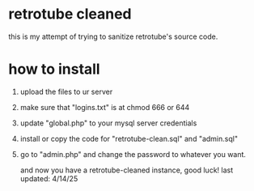 # retrotube cleaned
this is my attempt of trying to sanitize retrotube's source code.
# how to install
1. upload the files to ur server
2. make sure that "logins.txt" is at chmod 666 or 644
3. update "global.php" to your mysql server credentials
4. install or copy the code for "retrotube-clean.sql" and "admin.sql"
5. go to "admin.php" and change the password to whatever you want.

   and now you have a retrotube-cleaned instance, good luck!
last updated: 4/14/25
